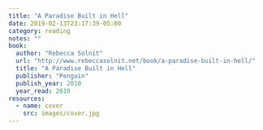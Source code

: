 ```yaml
---
title: "A Paradise Built in Hell"
date: 2019-02-13T23:17:39-05:00
category: reading
notes: ""
book:
  author: "Rebecca Solnit"
  url: "http://www.rebeccasolnit.net/book/a-paradise-built-in-hell/"
  title: "A Paradise Built in Hell"
  publisher: "Penguin"
  publish_year: 2010
  year_read: 2019
resources:
  - name: cover
    src: images/cover.jpg
---
```


